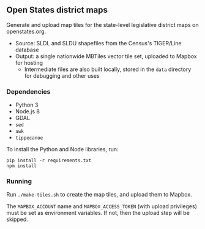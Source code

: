 ## Open States district maps

Generate and upload map tiles for the state-level legislative district maps on openstates.org.

- Source: SLDL and SLDU shapefiles from the Census's TIGER/Line database
- Output: a single nationwide MBTiles vector tile set, uploaded to Mapbox for hosting
  - Intermediate files are also built locally, stored in the `data` directory for debugging and other uses

### Dependencies

- Python 3
- Node.js 8
- GDAL
- `sed`
- `awk`
- `tippecanoe`

To install the Python and Node libraries, run:

```
pip install -r requirements.txt
npm install
```

### Running

Run `./make-tiles.sh` to create the map tiles, and upload them to Mapbox.

The `MAPBOX_ACCOUNT` name and `MAPBOX_ACCESS_TOKEN` (with upload privileges) must be set as environment variables. If not, then the upload step will be skipped.
